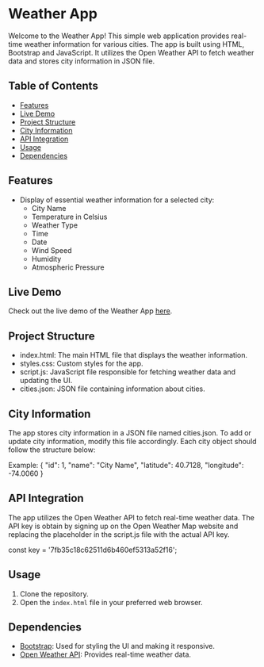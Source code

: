 # Weather App

Welcome to the Weather App! This simple web application provides real-time weather information for various cities. The app is built using HTML, Bootstrap and JavaScript. It utilizes the Open Weather API to fetch weather data and stores city information in JSON file.

## Table of Contents

- [Features](#features)
- [Live Demo](#live-demo)
- [Project Structure](#project-structure)
- [City Information](#city-information)
- [API Integration](#api-integration)
- [Usage](#usage)
- [Dependencies](#dependencies)

## Features

- Display of essential weather information for a selected city:
  - City Name
  - Temperature in Celsius
  - Weather Type
  - Time
  - Date
  - Wind Speed
  - Humidity
  - Atmospheric Pressure

## Live Demo

Check out the live demo of the Weather App [here](https://dianamurariu.github.io/Weather_app/).

## Project Structure

- index.html: The main HTML file that displays the weather information.
- styles.css: Custom styles for the app.
- script.js: JavaScript file responsible for fetching weather data and updating the UI.
- cities.json: JSON file containing information about cities.

## City Information

The app stores city information in a JSON file named cities.json. To add or update city information, modify this file accordingly. Each city object should follow the structure below:

Example:
{
"id": 1,
"name": "City Name",
"latitude": 40.7128,
"longitude": -74.0060
}

## API Integration

The app utilizes the Open Weather API to fetch real-time weather data. The API key is obtain by signing up on the Open Weather Map website and replacing the placeholder in the script.js file with the actual API key.

const key = '7fb35c18c62511d6b460ef5313a52f16';

## Usage

1. Clone the repository.
2. Open the `index.html` file in your preferred web browser.

## Dependencies

- [Bootstrap](https://getbootstrap.com/): Used for styling the UI and making it responsive.
- [Open Weather API](https://openweathermap.org/): Provides real-time weather data.
